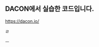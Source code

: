 ## DACON에서 실습한 코드입니다.
https://dacon.io/    
 
   
    
    
   
     
      
    
 ㄹ
  
  
 
  
   
  
ㅡ 
 
